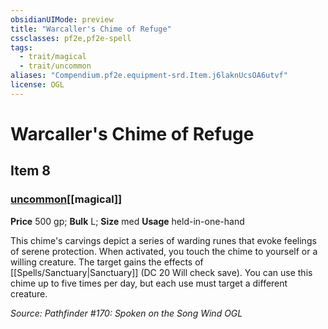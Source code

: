 ```yaml
---
obsidianUIMode: preview
title: "Warcaller's Chime of Refuge"
cssclasses: pf2e,pf2e-spell
tags:
  - trait/magical
  - trait/uncommon
aliases: "Compendium.pf2e.equipment-srd.Item.j6laknUcsOA6utvf"
license: OGL
---
```

# Warcaller's Chime of Refuge
## Item 8
### [uncommon](uncommon "Uncommon Rarity Trait")[[magical]]


**Price** 500 gp; 
**Bulk** L; **Size** med
**Usage** held-in-one-hand

This chime's carvings depict a series of warding runes that evoke feelings of serene protection. When activated, you touch the chime to yourself or a willing creature. The target gains the effects of [[Spells/Sanctuary|Sanctuary]] (DC 20 Will check save). You can use this chime up to five times per day, but each use must target a different creature.

*Source: Pathfinder #170: Spoken on the Song Wind*
*OGL*